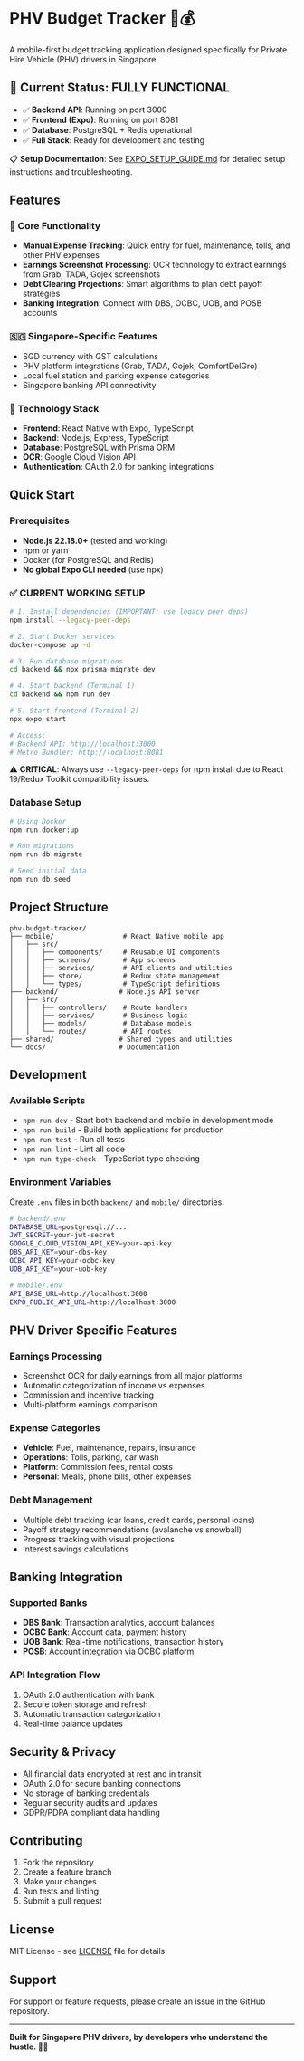 # PHV Budget Tracker 🚗💰

A mobile-first budget tracking application designed specifically for Private Hire Vehicle (PHV) drivers in Singapore.

## 🚀 **Current Status: FULLY FUNCTIONAL**

- ✅ **Backend API**: Running on port 3000
- ✅ **Frontend (Expo)**: Running on port 8081  
- ✅ **Database**: PostgreSQL + Redis operational
- ✅ **Full Stack**: Ready for development and testing

📋 **Setup Documentation**: See [EXPO_SETUP_GUIDE.md](./EXPO_SETUP_GUIDE.md) for detailed setup instructions and troubleshooting.

## Features

### 📱 Core Functionality
- **Manual Expense Tracking**: Quick entry for fuel, maintenance, tolls, and other PHV expenses
- **Earnings Screenshot Processing**: OCR technology to extract earnings from Grab, TADA, Gojek screenshots
- **Debt Clearing Projections**: Smart algorithms to plan debt payoff strategies
- **Banking Integration**: Connect with DBS, OCBC, UOB, and POSB accounts

### 🇸🇬 Singapore-Specific Features
- SGD currency with GST calculations
- PHV platform integrations (Grab, TADA, Gojek, ComfortDelGro)
- Local fuel station and parking expense categories
- Singapore banking API connectivity

### 🚀 Technology Stack
- **Frontend**: React Native with Expo, TypeScript
- **Backend**: Node.js, Express, TypeScript
- **Database**: PostgreSQL with Prisma ORM
- **OCR**: Google Cloud Vision API
- **Authentication**: OAuth 2.0 for banking integrations

## Quick Start

### Prerequisites
- **Node.js 22.18.0+** (tested and working)
- npm or yarn  
- Docker (for PostgreSQL and Redis)
- **No global Expo CLI needed** (use npx)

### **✅ CURRENT WORKING SETUP**

```bash
# 1. Install dependencies (IMPORTANT: use legacy peer deps)
npm install --legacy-peer-deps

# 2. Start Docker services
docker-compose up -d

# 3. Run database migrations
cd backend && npx prisma migrate dev

# 4. Start backend (Terminal 1)
cd backend && npm run dev

# 5. Start frontend (Terminal 2) 
npx expo start

# Access:
# Backend API: http://localhost:3000
# Metro Bundler: http://localhost:8081
```

⚠️ **CRITICAL**: Always use `--legacy-peer-deps` for npm install due to React 19/Redux Toolkit compatibility issues.

### Database Setup

```bash
# Using Docker
npm run docker:up

# Run migrations
npm run db:migrate

# Seed initial data
npm run db:seed
```

## Project Structure

```
phv-budget-tracker/
├── mobile/                 # React Native mobile app
│   ├── src/
│   │   ├── components/     # Reusable UI components
│   │   ├── screens/        # App screens
│   │   ├── services/       # API clients and utilities
│   │   ├── store/          # Redux state management
│   │   └── types/          # TypeScript definitions
├── backend/               # Node.js API server
│   ├── src/
│   │   ├── controllers/    # Route handlers
│   │   ├── services/       # Business logic
│   │   ├── models/         # Database models
│   │   └── routes/         # API routes
├── shared/                # Shared types and utilities
└── docs/                  # Documentation
```

## Development

### Available Scripts

- `npm run dev` - Start both backend and mobile in development mode
- `npm run build` - Build both applications for production
- `npm run test` - Run all tests
- `npm run lint` - Lint all code
- `npm run type-check` - TypeScript type checking

### Environment Variables

Create `.env` files in both `backend/` and `mobile/` directories:

```bash
# backend/.env
DATABASE_URL=postgresql://...
JWT_SECRET=your-jwt-secret
GOOGLE_CLOUD_VISION_API_KEY=your-api-key
DBS_API_KEY=your-dbs-key
OCBC_API_KEY=your-ocbc-key
UOB_API_KEY=your-uob-key

# mobile/.env
API_BASE_URL=http://localhost:3000
EXPO_PUBLIC_API_URL=http://localhost:3000
```

## PHV Driver Specific Features

### Earnings Processing
- Screenshot OCR for daily earnings from all major platforms
- Automatic categorization of income vs expenses
- Commission and incentive tracking
- Multi-platform earnings comparison

### Expense Categories
- **Vehicle**: Fuel, maintenance, repairs, insurance
- **Operations**: Tolls, parking, car wash
- **Platform**: Commission fees, rental costs
- **Personal**: Meals, phone bills, other expenses

### Debt Management
- Multiple debt tracking (car loans, credit cards, personal loans)
- Payoff strategy recommendations (avalanche vs snowball)
- Progress tracking with visual projections
- Interest savings calculations

## Banking Integration

### Supported Banks
- **DBS Bank**: Transaction analytics, account balances
- **OCBC Bank**: Account data, payment history
- **UOB Bank**: Real-time notifications, transaction history
- **POSB**: Account integration via OCBC platform

### API Integration Flow
1. OAuth 2.0 authentication with bank
2. Secure token storage and refresh
3. Automatic transaction categorization
4. Real-time balance updates

## Security & Privacy

- All financial data encrypted at rest and in transit
- OAuth 2.0 for secure banking connections
- No storage of banking credentials
- Regular security audits and updates
- GDPR/PDPA compliant data handling

## Contributing

1. Fork the repository
2. Create a feature branch
3. Make your changes
4. Run tests and linting
5. Submit a pull request

## License

MIT License - see [LICENSE](LICENSE) file for details.

## Support

For support or feature requests, please create an issue in the GitHub repository.

---

**Built for Singapore PHV drivers, by developers who understand the hustle. 🚗💪**